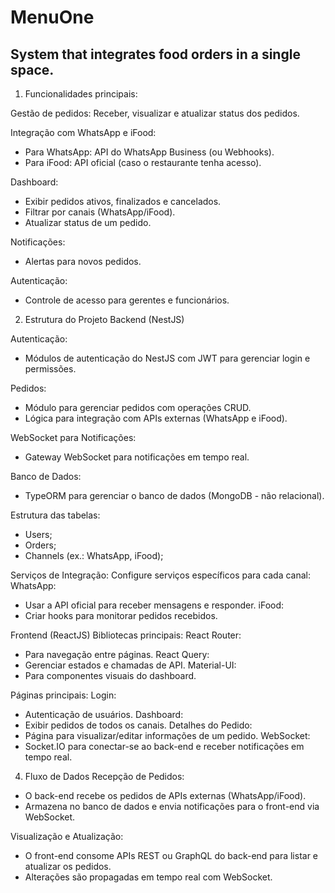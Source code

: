 # MenuOne
## System that integrates food orders in a single space.

1. Funcionalidades principais:

Gestão de pedidos: Receber, visualizar e atualizar status dos pedidos.

Integração com WhatsApp e iFood:
- Para WhatsApp: API do WhatsApp Business (ou Webhooks).
- Para iFood: API oficial (caso o restaurante tenha acesso).

Dashboard:
- Exibir pedidos ativos, finalizados e cancelados.
- Filtrar por canais (WhatsApp/iFood).
- Atualizar status de um pedido.
  
Notificações: 
- Alertas para novos pedidos.
  
Autenticação:
- Controle de acesso para gerentes e funcionários.
  
2. Estrutura do Projeto
Backend (NestJS)

Autenticação:
- Módulos de autenticação do NestJS com JWT para gerenciar login e permissões.

Pedidos:
- Módulo para gerenciar pedidos com operações CRUD.
- Lógica para integração com APIs externas (WhatsApp e iFood).
  
WebSocket para Notificações:
- Gateway WebSocket para notificações em tempo real.
  
Banco de Dados:
- TypeORM para gerenciar o banco de dados (MongoDB - não relacional).
  
Estrutura das tabelas: 
- Users;
- Orders;
- Channels (ex.: WhatsApp, iFood);
  
Serviços de Integração:
Configure serviços específicos para cada canal:
WhatsApp: 
- Usar a API oficial para receber mensagens e responder.
iFood:
- Criar hooks para monitorar pedidos recebidos.
  
Frontend (ReactJS)
Bibliotecas principais:
React Router: 
- Para navegação entre páginas.
React Query:
- Gerenciar estados e chamadas de API.
Material-UI:
- Para componentes visuais do dashboard.
  
Páginas principais:
Login: 
- Autenticação de usuários.
Dashboard:
- Exibir pedidos de todos os canais.
Detalhes do Pedido:
- Página para visualizar/editar informações de um pedido.
WebSocket:
- Socket.IO para conectar-se ao back-end e receber notificações em tempo real.
  
4. Fluxo de Dados
Recepção de Pedidos:
- O back-end recebe os pedidos de APIs externas (WhatsApp/iFood).
- Armazena no banco de dados e envia notificações para o front-end via WebSocket.
  
Visualização e Atualização:
- O front-end consome APIs REST ou GraphQL do back-end para listar e atualizar os pedidos.
- Alterações são propagadas em tempo real com WebSocket.
